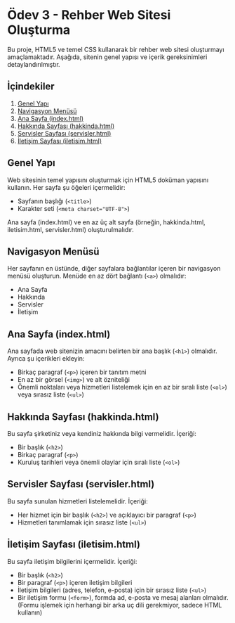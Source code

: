 # Ödev 3 - Rehber Web Sitesi Oluşturma

Bu proje, HTML5 ve temel CSS kullanarak bir rehber web sitesi oluşturmayı amaçlamaktadır. Aşağıda, sitenin genel yapısı ve içerik gereksinimleri detaylandırılmıştır.

## İçindekiler

1. [Genel Yapı](#genel-yapı)
2. [Navigasyon Menüsü](#navigasyon-menüsü)
3. [Ana Sayfa (index.html)](#ana-sayfa-indexhtml)
4. [Hakkında Sayfası (hakkinda.html)](#hakkında-sayfası-hakkindahtml)
5. [Servisler Sayfası (servisler.html)](#servisler-sayfası-servislerhtml)
6. [İletişim Sayfası (iletisim.html)](#iletişim-sayfası-iletisimhtml)

## Genel Yapı

Web sitesinin temel yapısını oluşturmak için HTML5 doküman yapısını kullanın. Her sayfa şu öğeleri içermelidir:

- Sayfanın başlığı (`<title>`)
- Karakter seti (`<meta charset="UTF-8">`)

Ana sayfa (index.html) ve en az üç alt sayfa (örneğin, hakkinda.html, iletisim.html, servisler.html) oluşturulmalıdır.

## Navigasyon Menüsü

Her sayfanın en üstünde, diğer sayfalara bağlantılar içeren bir navigasyon menüsü oluşturun. Menüde en az dört bağlantı (`<a>`) olmalıdır:

- Ana Sayfa
- Hakkında
- Servisler
- İletişim

## Ana Sayfa (index.html)

Ana sayfada web sitenizin amacını belirten bir ana başlık (`<h1>`) olmalıdır. Ayrıca şu içerikleri ekleyin:

- Birkaç paragraf (`<p>`) içeren bir tanıtım metni
- En az bir görsel (`<img>`) ve alt özniteliği
- Önemli noktaları veya hizmetleri listelemek için en az bir sıralı liste (`<ol>`) veya sırasız liste (`<ul>`)

## Hakkında Sayfası (hakkinda.html)

Bu sayfa şirketiniz veya kendiniz hakkında bilgi vermelidir. İçeriği:

- Bir başlık (`<h2>`)
- Birkaç paragraf (`<p>`)
- Kuruluş tarihleri veya önemli olaylar için sıralı liste (`<ol>`)

## Servisler Sayfası (servisler.html)

Bu sayfa sunulan hizmetleri listelemelidir. İçeriği:

- Her hizmet için bir başlık (`<h2>`) ve açıklayıcı bir paragraf (`<p>`)
- Hizmetleri tanımlamak için sırasız liste (`<ul>`)

## İletişim Sayfası (iletisim.html)

Bu sayfa iletişim bilgilerini içermelidir. İçeriği:

- Bir başlık (`<h2>`)
- Bir paragraf (`<p>`) içeren iletişim bilgileri
- İletişim bilgileri (adres, telefon, e-posta) için bir sırasız liste (`<ul>`)
- Bir iletişim formu (`<form>`), formda ad, e-posta ve mesaj alanları olmalıdır. (Formu işlemek için herhangi bir arka uç dili gerekmiyor, sadece HTML kullanın)
